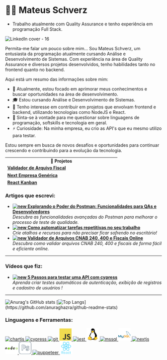 
# **👨‍💻 Mateus Schverz**

- Trabalho atualmente com Quality Assurance e tenho experiência em programação Full Stack.


![LinkedIn cover - 16](https://github.com/matefs/matefs/assets/30128774/0ea0b6d3-eab9-4db3-b064-44f2e2c59a04)

Permita-me falar um pouco sobre mim... Sou Mateus Schverz, um entusiasta da programação atualmente cursando Análise e Desenvolvimento de Sistemas. Com experiência na área de Quality Assurance e diversos projetos desenvolvidos, tenho habilidades tanto no frontend quanto no backend. 





Aqui está um resumo das informações sobre mim:

- 🔭 Atualmente, estou focado em aprimorar meus conhecimentos e buscar oportunidades na área de desenvolvimento.
- 🎓 Estou cursando Análise e Desenvolvimento de Sistemas.
- 🤝 Tenho interesse em contribuir em projetos que envolvam frontend e backend, utilizando tecnologias como NodeJS e React.
- 💬 Sinta-se à vontade para me questionar sobre linguagens de programação, softskills e tecnologia em geral.
- ⚡ Curiosidade: Na minha empresa, eu crio as API's que eu mesmo utilizo para testar. 
 

Estou sempre em busca de novos desafios e oportunidades para continuar crescendo e contribuindo para a evolução da tecnologia.

<table style="border-collapse: collapse; width: 100%; height: 90px;" border="0">
  <tbody>
    <tr align='center'>
      <td style="width: 99.8273%; text-align: center;"><strong>🎁&nbsp;Projetos</strong></td>
    </tr>
    <tr style="height: 18px;">
      <td style="width: 99.8273%; height: 18px;"><strong><a href="https://github.com/matefs/validador-de-arquivo-fiscal">Validador de Arquivo Fiscal</a></strong></td>
    </tr>
    <tr style="height: 18px;">
      <td style="width: 99.8273%; height: 18px;"><strong><a href="https://github.com/matefs/next-empresa-generica">Next Empresa Genérica</a></strong></td>
    </tr>
    <tr style="height: 18px;">
      <td style="width: 99.8273%; height: 18px;"><strong><a href="https://github.com/matefs/react-kanban-simples">React Kanban</a></strong></td>
    </tr>
    <tr style="height: 18px;">
      <td style="width: 99.8273%; text-align: left; height: 18px;"><strong><a href="https://github.com/matefs/MENSAGERIA-FULLSTACK">Mensageria Fullstack</a></strong></td>
    </tr>
    <tr style="height: 18px;">
      <td style="width: 99.8273%; text-align: left; height: 18px;"><strong><a href="https://psmytxt.netlify.app/">Photoshop My Text</a></strong></td>
    </tr> 
    <tr style="height: 18px;">
      <td style="width: 99.8273%; height: 18px;"><strong><a href="https://github.com/matefs/calcular-juros-composto-banco-central">Calculando Juros Composto Conforme Taxa SELIC</a></strong></td>
    </tr>
    <tr>
      <td style="width: 99.8273%;"><strong><a href="https://github.com/matefs/MINHA-ASSINATURA-DIGITAL">Minha Assinatura Digital</a></strong></td>
    </tr>
    <tr style="height: 18px;">
      <td style="width: 99.8273%; height: 18px;"><strong><a href="https://github.com/matefs/identificador-cameras">Identificador de Câmeras</a></strong></td>
    </tr>
  </tbody>
</table>


 
<h3>Artigos que escrevi:</h3>
<ul>
  <li><a href="https://www.linkedin.com/pulse/explorando-o-poder-do-postman-funcionalidades-para-qas-mateus-schverz?trk=public_profile_article_view"><b><img src="https://www.seekpng.com/png/full/42-421000_open-fire-emoji-png.png" width="20" alt="new" />  Explorando o Poder do Postman: Funcionalidades para QAs e Desenvolvedores</b></a><br/><i>Descubra as funcionalidades avançadas do Postman para melhorar o processo de teste de qualidade.</i></li> 
  <li><a href="https://www.linkedin.com/pulse/como-automatizar-tarefas-repetitivas-seu-trabalho-mateus-schverz"><b><img src="https://www.seekpng.com/png/full/42-421000_open-fire-emoji-png.png" width="20" alt="new" />  Como automatizar tarefas repetitivas no seu trabalho</b></a><br/><i>Crie atalhos e recursos para não precisar ficar sofrendo no escritório!</i></li> 
  <li><a href="https://www.linkedin.com/pulse/validador-de-arquivos-cnab-240-400-e-fiscais-online-mateus-schverz"><b><img src="https://www.seekpng.com/png/full/42-421000_open-fire-emoji-png.png" width="20" alt="new" />  Validador de Arquivos CNAB 240, 400 e Fiscais Online</b></a><br/><i>Descubra como validar arquivos CNAB 240, 400 e fiscais de forma fácil e eficiente online.</i></li> 
</ul>


<hr>

<h3>Vídeos que fiz:</h3>
<ul>
  <li><a href="https://youtu.be/ffUJqdvk-kY"><b><img src="https://www.seekpng.com/png/full/42-421000_open-fire-emoji-png.png" width="20" alt="new" />  5 Passos para testar uma API com cypress </b></a><br/><i> Aprenda criar testes automáticos de autenticação, exibição de registros e cadastro de usuários !</i></li> 
</ul>

<hr>

![Anurag's GitHub stats](https://github-readme-stats.vercel.app/api?username=matefs&theme=dark&show_icons=true&custom_title=Status%20do%20meu%20Github) [![Top Langs](https://github-readme-stats.vercel.app/api/top-langs/?username=matefs&theme=dark&layout=compact&custom_title=Linguagens%20mais%20utilizadas:)](https://github.com/anuraghazra/github-readme-stats)


<h3 align="left">Linguagens e Ferramentas:</h3>
<p align="left"> <a href="https://www.chartjs.org" target="_blank" rel="noreferrer"> <img src="https://www.chartjs.org/media/logo-title.svg" alt="chartjs" width="40" height="40"/> </a> <a href="https://www.cypress.io" target="_blank" rel="noreferrer"> <img src="https://user-images.githubusercontent.com/30128774/227810182-1729ca31-bda1-4a0f-8f39-f6d37577a054.png" alt="cypress" width="40" height="40"/> </a> <a href="https://git-scm.com/" target="_blank" rel="noreferrer"> <img src="https://www.vectorlogo.zone/logos/git-scm/git-scm-icon.svg" alt="git" width="40" height="40"/> </a> <a href="https://developer.mozilla.org/en-US/docs/Web/JavaScript" target="_blank" rel="noreferrer"> <img src="https://raw.githubusercontent.com/devicons/devicon/master/icons/javascript/javascript-original.svg" alt="javascript" width="40" height="40"/> </a> <a href="https://jestjs.io" target="_blank" rel="noreferrer"> <img src="https://www.vectorlogo.zone/logos/jestjsio/jestjsio-icon.svg" alt="jest" width="40" height="40"/> </a> <a href="https://www.linux.org/" target="_blank" rel="noreferrer"> <img src="https://raw.githubusercontent.com/devicons/devicon/master/icons/linux/linux-original.svg" alt="linux" width="40" height="40"/> </a> <a href="https://www.microsoft.com/en-us/sql-server" target="_blank" rel="noreferrer"> <img src="https://www.svgrepo.com/show/303229/microsoft-sql-server-logo.svg" alt="mssql" width="40" height="40"/> </a> <a href="https://www.mysql.com/" target="_blank" rel="noreferrer"> <img src="https://raw.githubusercontent.com/devicons/devicon/master/icons/mysql/mysql-original-wordmark.svg" alt="mysql" width="40" height="40"/> </a> <a href="https://nextjs.org/" target="_blank" rel="noreferrer"> <img src="https://cdn.worldvectorlogo.com/logos/nextjs-2.svg" alt="nextjs" width="40" height="40"/> </a> <a href="https://nodejs.org" target="_blank" rel="noreferrer"> <img src="https://raw.githubusercontent.com/devicons/devicon/master/icons/nodejs/nodejs-original-wordmark.svg" alt="nodejs" width="40" height="40"/> </a> <a href="https://www.photoshop.com/en" target="_blank" rel="noreferrer"> <img src="https://raw.githubusercontent.com/devicons/devicon/master/icons/photoshop/photoshop-line.svg" alt="photoshop" width="40" height="40"/> </a> <a href="https://github.com/puppeteer/puppeteer" target="_blank" rel="noreferrer"> <img src="https://www.vectorlogo.zone/logos/pptrdev/pptrdev-official.svg" alt="puppeteer" width="40" height="40"/> </a> <a href="https://reactjs.org/" target="_blank" rel="noreferrer"> <img src="https://raw.githubusercontent.com/devicons/devicon/master/icons/react/react-original-wordmark.svg" alt="react" width="40" height="40"/> </a> </p>


<!--
**matefs/matefs** is a ✨ _special_ ✨ repository because its `README.md` (this file) appears on your GitHub profile.

Here are some ideas to get you started:

- 🔭 I’m currently working on ...
- 🌱 I’m currently learning ...
- 👯 I’m looking to collaborate on ...
- 🤔 I’m looking for help with ...
- 💬 Ask me about ...
- 📫 How to reach me: .....

- 😄 Pronouns: ...
- ⚡ Fun fact: ....
-->
